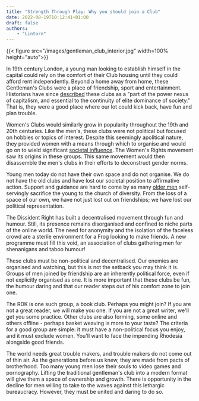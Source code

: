 ```yaml
---
title: "Strength Through Play: Why you should join a Club"
date: 2022-08-19T10:12:41+01:00
draft: false
authors:
    - "Lintorn"
---
```


{{< figure src="/images/gentleman_club_interior.jpg" width=100% height="auto">}}

In 19th century London, a young man looking to establish himself in the capital could rely on the comfort of their Club housing until they could afford rent independently. Beyond a home away from home, these Gentleman's Clubs were a place of friendship, sport and entertainment. Historians have since [described](https://vdoc.pub/documents/the-hellfire-clubs-sex-satanism-and-secret-societies-7ak9sienork0) these clubs as a "part of the power nexus of capitalism, and essential to the continuity of elite dominance of society." That is, they were a good place where our lot could kick back, have fun and plan trouble.

Women's Clubs would similarly grow in popularity throughout the 19th and 20th centuries. Like the men's, these clubs were not political but focused on hobbies or topics of interest. Despite this seemingly apolitical nature, they provided women with a means through which to organise and would go on to wield significant [societal influence](https://the-rdk.github.io/book/propaganda/). The Women's Rights movement saw its origins in these groups. This same movement would then disassemble the men's clubs in their efforts to deconstruct gender norms.

Young men today do not have their own space and do not organise. We do not have the old clubs and have lost our societal position to affirmative action. Support and guidance are hard to come by as many [older men](https://www.thetimes.co.uk/article/david-cameron-we-were-all-white-men-so-i-did-something-about-diversity-xlnnq7szm) self-servingly sacrifice the young to the church of diversity. From the loss of a space of our own, we have not just lost out on friendships; we have lost our political representation.

The Dissident Right has built a decentralised movement through fun and humour. Still, its presence remains disorganised and confined to niche parts of the online world. The need for anonymity and the isolation of the faceless crowd are a sterile environment for a Frog looking to make friends. A new programme must fill this void, an association of clubs gathering men for shenanigans and taboo humour!

These clubs must be non-political and decentralised. Our enemies are organised and watching, but this is not the setback you may think it is. Groups of men joined by friendship are an inherently political force, even if not explicitly organised as one. It is more important that these clubs be fun, the humour daring and that our reader steps out of his comfort zone to join one.

The RDK is one such group, a book club. Perhaps you might join? If you are not a great reader, we will make you one. If you are not a great writer, we'll get you some practice. Other clubs are also forming, some online and others offline - perhaps basket weaving is more to your taste? The criteria for a good group are simple: it must have a non-political focus you enjoy, and it must exclude women. You'll want to face the impending Rhodesia alongside good friends.

The world needs great trouble makers, and trouble makers do not come out of thin air. As the generations before us knew, they are made from pacts of brotherhood. Too many young men lose their souls to video games and pornography. Lifting the traditional gentleman's club into a modern format will give them a space of ownership and growth. There is opportunity in the decline for men willing to take to the waves against this lethargic bureaucracy. However, they must be united and daring to do so.
